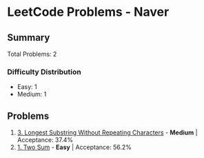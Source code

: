 # LeetCode Problems - Naver

## Summary
Total Problems: 2

### Difficulty Distribution

- Easy: 1
- Medium: 1

## Problems

1. [3. Longest Substring Without Repeating Characters](https://leetcode.com/problems/longest-substring-without-repeating-characters/) - **Medium** | Acceptance: 37.4%
2. [1. Two Sum](https://leetcode.com/problems/two-sum/) - **Easy** | Acceptance: 56.2%